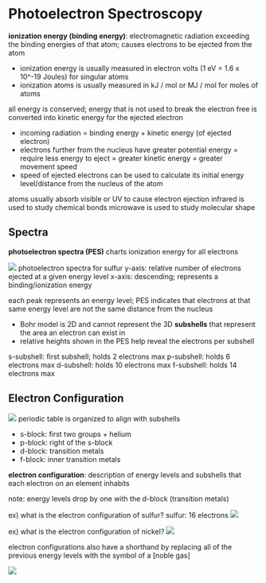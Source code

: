 # Photoelectron Spectroscopy
**ionization energy (binding energy)**: electromagnetic radiation exceeding the binding energies of that atom; causes electrons to be ejected from the atom
- ionization energy is usually measured in electron volts (1 eV = 1.6 x 10^-19 Joules) for singular atoms
- ionization atoms is usually measured in kJ / mol or MJ / mol for moles of atoms

all energy is conserved; energy that is not used to break the electron free is converted into kinetic energy for the ejected electron
- incoming radiation = binding energy + kinetic energy (of ejected electron)
- electrons further from the nucleus have greater potential energy = require less energy to eject = greater kinetic energy = greater movement speed
- speed of ejected electrons can be used to calculate its initial energy level/distance from the nucleus of the atom

atoms usually absorb visible or UV to cause electron ejection
infrared is used to study chemical bonds
microwave is used to study molecular shape

## Spectra
**photoelectron spectra (PES)** charts ionization energy for all electrons

![](..\.pastes\2021-07-24-14-49-12.png)
photoelectron spectra for sulfur
y-axis: relative number of electrons ejected at a given energy level
x-axis: descending; represents a binding/ionization energy 

each peak represents an energy level; PES indicates that electrons at that same energy level are not the same distance from the nucleus 
- Bohr model is 2D and cannot represent the 3D **subshells** that represent the area an electron can exist in
- relative heights shown in the PES help reveal the electrons per subshell

s-subshell: first subshell; holds 2 electrons max
p-subshell: holds 6 electrons max
d-subshell: holds 10 electrons max
f-subshell: holds 14 electrons max

## Electron Configuration
![](..\.pastes\2021-07-24-15-02-56.png)
periodic table is organized to align with subshells
- s-block: first two groups + helium
- p-block: right of the s-block
- d-block: transition metals
- f-block: inner transition metals

**electron configuration**: description of energy levels and subshells that each electron on an element inhabits

note: energy levels drop by one with the d-block (transition metals)

ex) what is the electron configuration of sulfur?
sulfur: 16 electrons
![](..\.pastes\2021-07-24-15-13-17.png)

ex) what is the electron configuration of nickel?
![](..\.pastes\2021-07-24-15-24-51.png)

electron configurations also have a shorthand by replacing all of the previous energy levels with the symbol of a [noble gas]

![](..\.pastes\2021-07-24-15-28-41.png)
